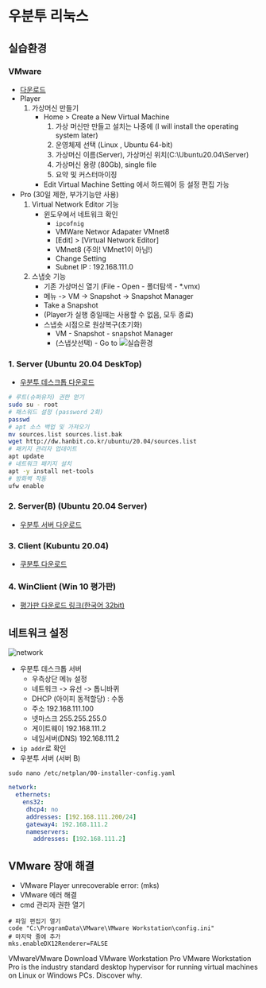 # 우분투 리눅스
## 실습환경
### VMware
- [다운로드](https://www.vmware.com/kr/products/workstation-pro/workstation-pro-evaluation.html)
- Player
    1. 가상머신 만들기
        - Home > Create a New Virtual Machine
            1. 가상 머신만 만들고 설치는 나중에 (I will install the operating system later)
            2. 운영체제 선택 (Linux , Ubuntu 64-bit)
            3. 가상머신 이름(Server), 가상머신 위치(C:\Ubuntu20.04\Server)
            4. 가상머신 용량 (80Gb), single file
            5. 요약 및 커스터마이징
        - Edit Virtual Machine Setting 에서 하드웨어 등 설정 편집 가능
- Pro (30일 제한, 부가기능만 사용)
    1. Virtual Network Editor 기능
        - 윈도우에서 네트워크 확인
            - `ipcofnig`
            - VMWare Networ Adapater VMnet8
            - [Edit] > [Virtual Network Editor]
            - VMnet8 (주의! VMnet1이 아님!)
            - Change Setting
            - Subnet IP : 192.168.111.0
    2. 스냅숏 기능
        - 기존 가상머신 열기 (File - Open - 폴더탐색 - *.vmx)
        - 메뉴 -> VM -> Snapshot -> Snapshot Manager
        - Take a Snapshot
        * (Player가 실행 중일때는 사용할 수 없음, 모두 종료)
        - 스냅숏 시점으로 원상복구(초기화)
            - VM - Snapshot - snapshot Manager
            - (스냅샷선택) - Go to
![실습환경](images/servers.png)
### 1. Server (Ubuntu 20.04 DeskTop)
- [우분투 데스크톱 다운로드](http://old-releases.ubuntu.com/releases/20.04.0/ubuntu-20.04-desktop-amd64.iso)
```sh
# 루트(슈퍼유저) 권한 얻기
sudo su - root
# 패스워드 설정 (password 2회)
passwd
# apt 소스 백업 및 가져오기
mv sources.list sources.list.bak
wget http://dw.hanbit.co.kr/ubuntu/20.04/sources.list
# 패키지 관리자 업데이트
apt update
# 네트워크 패키지 설치
apt -y install net-tools
# 방화벽 작동
ufw enable
```
### 2. Server(B) (Ubuntu 20.04 Server)
- [우분투 서버 다운로드](http://old-releases.ubuntu.com/releases/20.04.0/ubuntu-20.04-live-server-amd64.iso)
### 3. Client (Kubuntu 20.04)
- [쿠분투 다운로드](http://cdimage.ubuntu.com/kubuntu/releases/20.04/release/kubuntu-20.04.6-desktop-amd64.iso)
### 4. WinClient (Win 10 평가판)
- [평가판 다운로드 링크(한국어 32bit)](https://www.microsoft.com/ko-kr/evalcenter/download-windows-10-enterprise)
## 네트워크 설정
![network](images/network_2.png)
- 우분투 데스크톱 서버
    - 우측상단 메뉴 설정
    - 네트워크 -> 유선 -> 톱니바퀴
    - DHCP (아이피 동적할당) : 수동
    - 주소 192.168.111.100
    - 넷마스크 255.255.255.0
    - 게이트웨이 192.168.111.2
    - 네임서버(DNS) 192.168.111.2
- `ip addr`로 확인
- 우분투 서버 (서버 B)
```
sudo nano /etc/netplan/00-installer-config.yaml
```
```yaml
network:
  ethernets:
    ens32:
     dhcp4: no
     addresses: [192.168.111.200/24]
     gateway4: 192.168.111.2
     nameservers:
       addresses: [192.168.111.2]
```
## VMware 장애 해결
- VMware Player unrecoverable error: (mks)
- VMware 에러 해결
- cmd 관리자 권한 열기
```
# 파일 편집기 열기
code "C:\ProgramData\VMware\VMware Workstation\config.ini"
# 마지막 줄에 추가
mks.enableDX12Renderer=FALSE
```
VMwareVMware
Download VMware Workstation Pro
VMware Workstation Pro is the industry standard desktop hypervisor for running virtual machines on Linux or Windows PCs. Discover why.